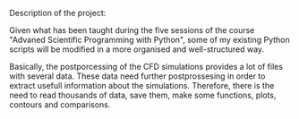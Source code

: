 Description of the project:

Given what has been taught during the five sessions of the course "Advaned Scientific Programming with Python", 
some of my existing Python scripts will be modified in a more organised and well-structured way. 

Basically, the postporcessing of the CFD simulations provides a lot of files with several data. These data need further postprossesing in order to 
extract usefull information about the simulations. Therefore, there is the need to read thousands of data, save them, make some functions, 
plots, contours and comparisons. 


